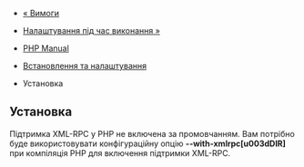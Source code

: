 - [« Вимоги](xmlrpc.requirements.md)
- [Налаштування під час виконання »](xmlrpc.configuration.md)

- [PHP Manual](index.md)
- [Встановлення та налаштування](xmlrpc.setup.md)
- Установка

## Установка

Підтримка XML-RPC у PHP не включена за промовчанням. Вам потрібно буде
використовувати конфігураційну опцію **--with-xmlrpc\[u003dDIR\]** при
компіляція PHP для включення підтримки XML-RPC.
